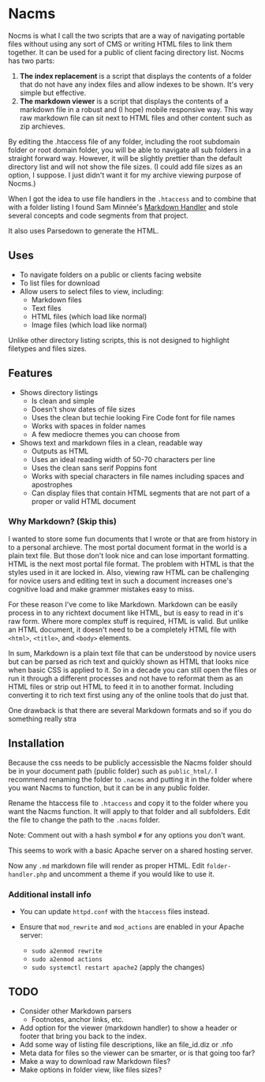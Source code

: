 # Nacms

Nocms is what I call the two scripts that are a way of navigating portable files without using any sort of CMS or writing HTML files to link them together. It can be used for a public of client facing directory list. Nocms has two parts:

1. **The index replacement** is a script that displays the contents of a folder that do not have any index files and allow indexes to be shown. It's very simple but effective.
2. **The markdown viewer** is a script that displays the contents of a markdown file in a robust and (I hope) mobile responsive way. This way raw markdown file can sit next to HTML files and other content such as zip archieves.

By editing the .htaccess file of any folder, including the root subdomain folder or root domain folder, you will be able to navigate all sub folders in a straight forward way. However, it will be slightly prettier than the default directory list and will not show the file sizes. (I could add file sizes as an option, I suppose. I just didn't want it for my archive viewing purpose of Nocms.)

When I got the idea to use file handlers in the `.htaccess` and to combine that
with a folder listing I found Sam Minnée's
[Markdown Handler](https://github.com/sminnee/markdown-handler) and stole
several concepts and code segments from that project.

It also uses Parsedown to generate the HTML.

## Uses

* To navigate folders on a public or clients facing website
* To list files for download
* Allow users to select files to view, including:
    * Markdown files
    * Text files
    * HTML files (which load like normal)
    * Image files (which load like normal)

Unlike other directory listing scripts, this is not designed to highlight filetypes and files sizes.

## Features

* Shows directory listings
    * Is clean and simple
    * Doesn't show dates of file sizes
    * Uses the clean but techie looking Fire Code font for file names
    * Works with spaces in folder names
    * A few mediocre themes you can choose from
* Shows text and markdown files in a clean, readable way
    * Outputs as HTML
    * Uses an ideal reading width of 50-70 characters per line
    * Uses the clean sans serif Poppins font
    * Works with special characters in file names including spaces and apostrophes
    * Can display files that contain HTML segments that are not part of a proper or valid HTML document

### Why Markdown? (Skip this)

I wanted to store some fun documents that I wrote or that are from history in to a personal archieve. The most portal document format in the world is a plain text file. But those don't look nice and can lose important formatting. HTML is the next most portal file format. The problem with HTML is that the styles used in it are locked in. Also, viewing raw HTML can be challenging for novice users and editing text in such a document increases one's cognitive load and make grammer mistakes easy to miss.

For these reason I've come to like Markdown. Markdown can be easily process in to any richtext document like HTML, but is easy to read in it's raw form. Where more complex stuff is required, HTML is valid. But unlike an HTML document, it doesn't need to be a completely HTML file with `<html>`, `<title>`, and `<body>` elements.

In sum, Markdown is a plain text file that can be understood by novice users but can be parsed as rich text and quickly shown as HTML that looks nice when basic CSS is applied to it. So in a decade you can still open the files or run it through a different processes and not have to reformat them as an HTML files or strip out HTML to feed it in to another format. Including converting it to rich text first using any of the online tools that do just that.

One drawback is that there are several Markdown formats and so if you do something really stra

## Installation

Because the css needs to be publicly accessisble the Nacms folder should be
in your document path (public folder) such as `public_html/`. I recommend
renaming the folder to `.nacms` and putting it in the folder where you want
Nacms to function, but it can be in any public folder.

Rename the htaccess file to `.htaccess` and copy it to the folder where you want
the Nacms function. It will apply to that folder and all subfolders. Edit the file to change the path to the `.nacms` folder.

Note: Comment out with a hash symbol `#` for any options you don't want.

This seems to work with a basic Apache server on a shared hosting server.

Now any `.md` markdown file will render as proper HTML. Edit
`folder-handler.php` and uncomment a theme if you would like to use it.

### Additional install info

* You can update `httpd.conf` with the `htaccess` files instead.

* Ensure that `mod_rewrite` and `mod_actions` are enabled in your Apache server:
    - `sudo a2enmod rewrite`
    - `sudo a2enmod actions`
    - `sudo systemctl restart apache2` (apply the changes)

## TODO

* Consider other Markdown parsers
    * Footnotes, anchor links, etc.
* Add option for the viewer (markdown handler) to show a header or footer that bring you back to the index.
* Add some way of listing file descriptions, like an file_id.diz or .nfo
* Meta data for files so the viewer can be smarter, or is that going too far?
* Make a way to download raw Markdown files?
* Make options in folder view, like files sizes?
